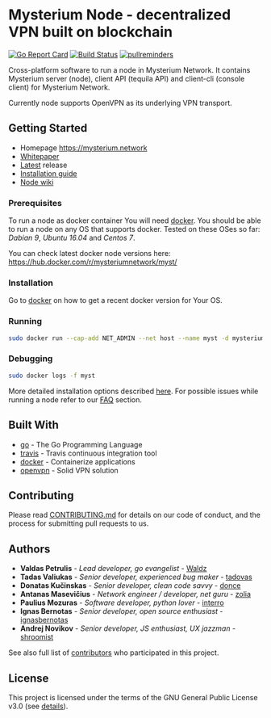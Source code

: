 # Mysterium Node - decentralized VPN built on blockchain

[![Go Report Card](https://goreportcard.com/badge/github.com/mysteriumnetwork/node)](https://goreportcard.com/report/github.com/mysteriumnetwork/node)
[![Build Status](https://travis-ci.org/mysteriumnetwork/node.svg?branch=master)](https://travis-ci.org/mysteriumnetwork/node)
[![pullreminders](https://pullreminders.com/badge.svg)](https://pullreminders.com?ref=badge)

Cross-platform software to run a node in Mysterium Network. It contains Mysterium server (node), 
client API (tequila API) and client-cli (console client) for Mysterium Network.
 
Currently node supports OpenVPN as its underlying VPN transport. 

## Getting Started

- Homepage https://mysterium.network
- [Whitepaper](https://mysterium.network/whitepaper.pdf)
- [Latest](https://github.com/mysteriumnetwork/node/releases/latest) release
- [Installation guide](./INSTALL.md)
- [Node wiki](https://github.com/mysteriumnetwork/node/wiki/) 

### Prerequisites

To run a node as docker container You will need [docker](https://www.docker.com/). 
You should be able to run a node on any OS that supports docker. 
Tested on these OSes so far: _Dabian 9_, _Ubuntu 16.04_ and _Centos 7_. 

You can check latest docker node versions here: https://hub.docker.com/r/mysteriumnetwork/myst/


### Installation

Go to [docker](https://www.docker.com/) on how to get a recent docker version for Your OS.

### Running
```bash
sudo docker run --cap-add NET_ADMIN --net host --name myst -d mysteriumnetwork/myst service --agreed-terms-and-conditions
```
### Debugging
```bash
sudo docker logs -f myst
```
More detailed installation options described [here](./INSTALL.md).
For possible issues while running a node refer to our [FAQ](https://github.com/mysteriumnetwork/node/wiki/Node-operation) section.

## Built With

* [go](https://golang.org/) - The Go Programming Language
* [travis](https://travis-ci.org/) - Travis continuous integration tool
* [docker](https://www.docker.com/what-docker) - Containerize applications
* [openvpn](https://openvpn.net) - Solid VPN solution

## Contributing

Please read [CONTRIBUTING.md](./CONTRIBUTING.md) for details on our code of conduct, and the process for submitting pull requests to us.

## Authors
* **Valdas Petrulis** - *Lead developer, go evangelist* - [Waldz](https://github.com/Waldz)
* **Tadas Valiukas** - *Senior developer, experienced bug maker* - [tadovas](https://github.com/tadovas)
* **Donatas Kučinskas** - *Senior developer, clean code savvy* - [donce](https://github.com/donce)
* **Antanas Masevičius** - *Network engineer / developer, net guru* - [zolia](https://github.com/zolia)
* **Paulius Mozuras** - *Software developer, python lover* - [interro](https://github.com/interro)
* **Ignas Bernotas** - *Senior developer, open source enthusiast* - [ignasbernotas](https://github.com/ignasbernotas)
* **Andrej Novikov** - *Senior developer, JS enthusiast, UX jazzman* - [shroomist](https://github.com/shroomist)

See also full list of [contributors](https://github.com/mysteriumnetwork/node/contributors) who participated in this project.

## License

This project is licensed under the terms of the GNU General Public License v3.0 (see [details](./LICENSE)).
